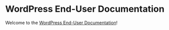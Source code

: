 # WordPress End-User Documentation

Welcome to the [WordPress End-User Documentation](https://wordpress.org/documentation/)!
